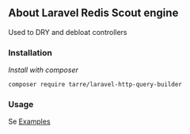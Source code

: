 ## About Laravel Redis Scout engine

Used to DRY and debloat controllers

### Installation

*Install with composer*

```
composer require tarre/laravel-http-query-builder
```


### Usage

Se [Examples](Examples/)
